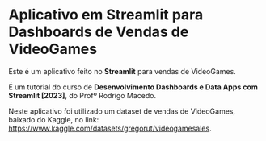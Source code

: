 # Aplicativo em Streamlit para Dashboards de Vendas de VideoGames

Este é um aplicativo feito no **Streamlit** para vendas de VideoGames.

É um tutorial do curso de **Desenvolvimento Dashboards e Data Apps com Streamlit [2023]**, do Profº Rodrigo Macedo.

Neste aplicativo foi utilizado um dataset de vendas de VideoGames, baixado do Kaggle, no link: <https://www.kaggle.com/datasets/gregorut/videogamesales>.

